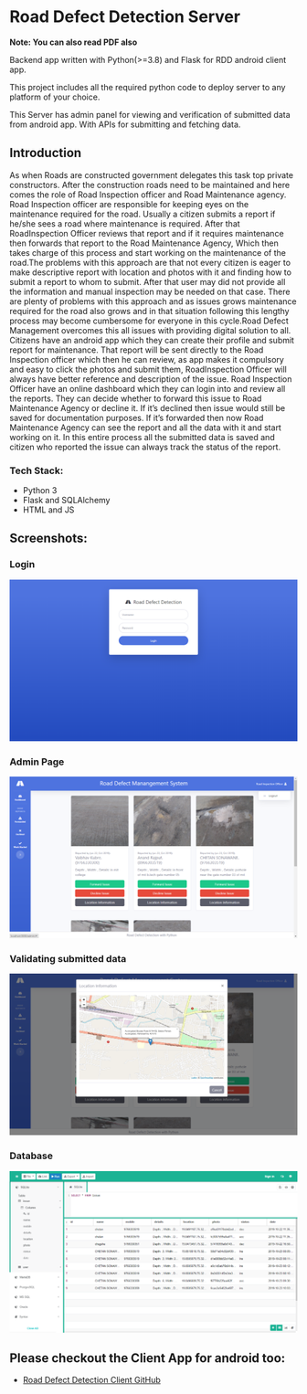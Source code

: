 # Road Defect Detection Server

**Note: You can also read PDF also**

Backend app written with Python(>=3.8) and Flask for RDD android client app.

This project includes all the required python code to deploy server to any platform of your choice.

This Server has admin panel for viewing and verification of submitted data from android app. With APIs for submitting and fetching data.

## Introduction

As when Roads are constructed government delegates this task top private constructors. After the construction roads need to be maintained and here comes the role of Road Inspection officer and Road Maintenance agency. Road Inspection officer are responsible for keeping eyes on the maintenance required for the road. Usually a citizen submits a report if he/she sees a road where maintenance is required. After that RoadInspection Officer reviews that report and if it requires maintenance then forwards that report to the Road Maintenance Agency, Which then  takes charge of this process and start working on the maintenance of the road.The problems with this approach are that not every citizen is eager to make descriptive report with location and photos with it and finding how to submit a report to whom to submit. After that user may did not provide all the information and manual inspection may be needed on that case. There are plenty of problems with this approach and as issues grows maintenance required for the road also grows and in that situation following this lengthy process may become cumbersome for everyone in this cycle.Road Defect Management overcomes this all issues with providing digital solution to all. Citizens have an android app which they can create their profile and submit report for maintenance. That report will be sent directly to the Road Inspection officer which then he can review, as app makes it compulsory and easy to click the photos and submit them, RoadInspection Officer will always have better reference and description of the issue. Road Inspection Officer have an online dashboard which they can login into and review all the reports. They can decide whether to forward this issue to Road Maintenance Agency or decline it. If it’s declined then issue would still be saved for documentation purposes. If it’s forwarded then now Road Maintenance Agency can see the report and all the data with it and start working on it. In this entire process all the submitted data is saved and citizen who reported the issue can always track the status of the report.

### Tech Stack:
- Python 3
- Flask and SQLAlchemy
- HTML and JS

## Screenshots:
### Login 
![Login Page](screenshots/login.png)

### Admin Page
![Login Page](screenshots/adminpanel.png)

### Validating submitted data
![Login Page](screenshots/validate.png)

### Database
![Login Page](screenshots/database.png)


## Please checkout the Client App for android too:
 - [Road Defect Detection Client GitHub](https://github.com/kubre/RDD-Client)